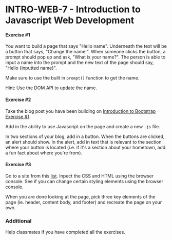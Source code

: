 # INTRO-WEB-7 - Introduction to Javascript Web Development

#### Exercise #1
You want to build a page that says "Hello name". Underneath the text will be a button that says, "Change the name!". 
When someone clicks the button, a prompt should pop up and ask, "What is your name?". The person is able to input a name into the prompt and the new text of the page should say, "Hello {inputted name}".

Make sure to use the built in `prompt()` function to get the name.

Hint: Use the DOM API to update the name.

#### Exercise #2

Take the blog post you have been building on [Introduction to Bootstrap Exercise #1](https://github.com/generation-org/INTRO-WEB/tree/master/INTRO-WEB-6%20Introduction%20To%20Bootstrap%20Framework#exercise-1).

Add in the ability to use Javascript on the page and create a new `.js` file.

In two sections of your blog, add in a button. When the buttons are clicked, an alert should show. In the alert, add in text that is relevant to the section where your button is located (i.e. if it's a section about your hometown, add a fun fact about where you're from).

#### Exercise #3

Go to a site from this [list](https://webdesignerwall.com/trends/30-truly-interactive-websites-built-css-javascript).
Inpect the CSS and HTML using the browser console. See if you can change certain styling elements using the browser console.

When you are done looking at the page, pick three key elements of the page (ie. header, content body, and footer) and recreate the page on your own.

### Additional
Help classmates if you have completed all the exercises.
